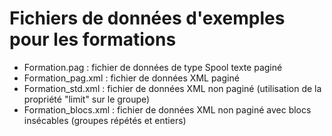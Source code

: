 # Fichiers de données d'exemples pour les formations

- Formation.pag : fichier de données de type Spool texte paginé
- Formation_pag.xml : fichier de données XML paginé
- Formation_std.xml : fichier de données XML non paginé (utilisation de la propriété "limit" sur le groupe)
- Formation_blocs.xml : fichier de données XML non paginé avec blocs insécables (groupes répétés et entiers)
